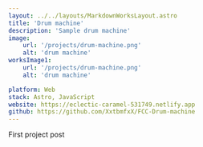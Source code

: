 ```yaml
---
layout: ../../layouts/MarkdownWorksLayout.astro
title: 'Drum machine'
description: 'Sample drum machine'
image:
    url: '/projects/drum-machine.png'
    alt: 'drum machine'
worksImage1:
    url: '/projects/drum-machine.png'
    alt: 'drum machine'

platform: Web
stack: Astro, JavaScript
website: https://eclectic-caramel-531749.netlify.app
github: https://github.com/XxtbmfxX/FCC-Drum-machine
---
```



First project  post